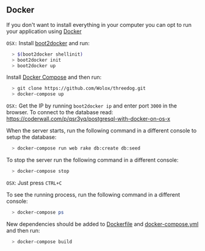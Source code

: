 ## Docker

If you don't want to install everything in your computer you can opt to run your application using [Docker](https://www.docker.com/what-docker)

`OSX:` Install [boot2docker](http://boot2docker.io/) and run:

```bash
  > $(boot2docker shellinit)
  > boot2docker init
  > boot2docker up
```

Install [Docker Compose](https://docs.docker.com/compose/install/) and then run:

  ```bash
    > git clone https://github.com/Wolox/threedog.git
    > docker-compose up
  ```

`OSX:` Get the IP by running `boot2docker ip` and enter port `3000` in the browser. To connect to the database read: https://coderwall.com/p/qsr3yq/postgresql-with-docker-on-os-x

When the server starts, run the following command in a different console to setup the database:

  ```bash
    > docker-compose run web rake db:create db:seed
  ```

To stop the server run the following command in a different console:

  ```bash
    > docker-compose stop
  ```
`OSX`: Just press `CTRL+C`

To see the running process, run the following command in a different console:

  ```bash
    > docker-compose ps
  ```

New dependencies should be added to [Dockerfile](Dockerfile) and [docker-compose.yml](docker-compose.yml) and then run:

  ```bash
    > docker-compose build
  ```
